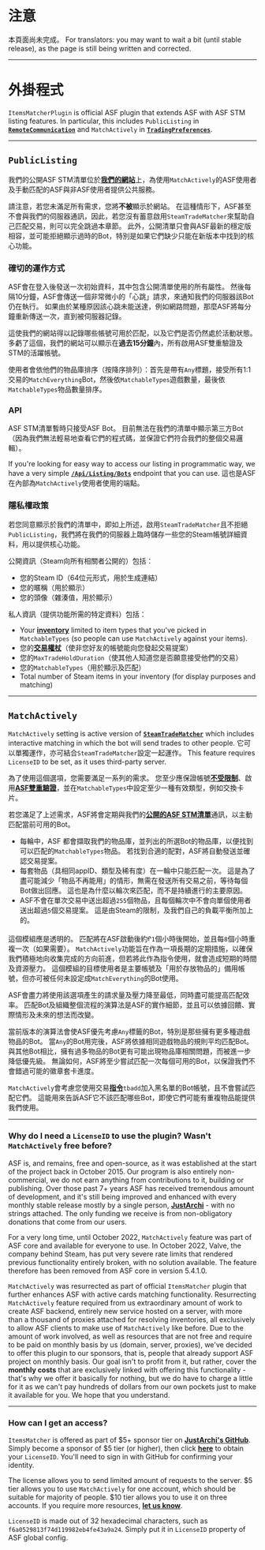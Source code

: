# 注意

本頁面尚未完成。 For translators: you may want to wait a bit (until stable release), as the page is still being written and corrected.

---

# 外掛程式

`ItemsMatcherPlugin` is official ASF plugin that extends ASF with ASF STM listing features. In particular, this includes `PublicListing` in **[`RemoteCommunication`](https://github.com/JustArchiNET/ArchiSteamFarm/wiki/Configuration#remotecommunication)** and `MatchActively` in **[`TradingPreferences`](https://github.com/JustArchiNET/ArchiSteamFarm/wiki/Configuration#tradingpreferences)**.

---

## `PublicListing`

我們的公開ASF STM清單位於&#8203;**[我們的網站](https://asf-backend.justarchi.net/STM)**&#8203;上，為使用&#8203;`MatchActively`&#8203;的ASF使用者及手動匹配的ASF與非ASF使用者提供公共服務。

請注意，若您未滿足所有需求，您將&#8203;**不被**&#8203;顯示於網站。 在這種情形下，ASF甚至不會與我們的伺服器通訊，因此，若您沒有蓄意啟用&#8203;`SteamTradeMatcher`&#8203;來幫助自己匹配交易，則可以完全跳過本章節。 此外，公開清單只會與ASF最新的穩定版相容，並可能拒絕顯示過時的Bot，特別是如果它們缺少只能在新版本中找到的核心功能。

### 確切的運作方式

ASF會在登入後發送一次初始資料，其中包含公開清單使用的所有屬性。 然後每隔10分鐘，ASF會傳送一個非常微小的「心跳」請求，來通知我們的伺服器該Bot仍在執行。 如果由於某種原因該心跳未能送達，例如網路問題，那麼ASF將每分鐘重新傳送一次，直到被伺服器記錄。

這使我們的網站得以記錄哪些帳號可用於匹配，以及它們是否仍然處於活動狀態。 多虧了這個，我們的網站可以顯示在&#8203;**過去15分鐘**&#8203;內，所有啟用ASF雙重驗證及STM的活躍帳號。

使用者會依他們的物品庫排序（按降序排列）：首先是帶有&#8203;`Any`&#8203;標題，接受所有1:1交易的&#8203;`MatchEverything`&#8203; Bot，然後依&#8203;`MatchableTypes`&#8203;遊戲數量，最後依&#8203;`MatchableTypes`&#8203;物品數量排序。

### API

ASF STM清單暫時只接受ASF Bot。 目前無法在我們的清單中顯示第三方Bot（因為我們無法輕易地查看它們的程式碼，並保證它們符合我們的整個交易邏輯）。

If you're looking for easy way to access our listing in programmatic way, we have a very simple **[`/Api/Listing/Bots`](https://asf-backend.justarchi.net/Api/Listing/Bots)** endpoint that you can use. 這也是ASF在內部為&#8203;`MatchActively`&#8203;使用者使用的端點。

### 隱私權政策

若您同意顯示於我們的清單中，即如上所述，啟用&#8203;`SteamTradeMatcher`&#8203;且不拒絕&#8203;`PublicListing`&#8203;，我們將在我們的伺服器上臨時儲存一些您的Steam帳號詳細資料，用以提供核心功能。

公開資訊（Steam向所有相關者公開的）包括：
- 您的Steam ID（64位元形式，用於生成連結）
- 您的暱稱（用於顯示）
- 您的頭像（雜湊值，用於顯示）

私人資訊（提供功能所需的特定資料）包括：
- Your **[inventory](https://steamcommunity.com/my/inventory/#753_6)** limited to item types that you've picked in `MatchableTypes` (so people can use `MatchActively` against your items).
- 您的&#8203;**[交易權杖](https://steamcommunity.com/my/tradeoffers/privacy)**&#8203;（使非您好友的帳號能向您發起交易提案）
- 您的&#8203;`MaxTradeHoldDuration`&#8203;（使其他人知道您是否願意接受他們的交易）
- 您的&#8203;`MatchableTypes`&#8203;（用於顯示及匹配）
- Total number of Steam items in your inventory (for display purposes and matching)

---

## `MatchActively`

`MatchActively` setting is active version of **[`SteamTradeMatcher`](https://github.com/JustArchiNET/ArchiSteamFarm/wiki/Trading#steamtradematcher)** which includes interactive matching in which the bot will send trades to other people. 它可以單獨運作，亦可結合&#8203;`SteamTradeMatcher`&#8203;設定一起運作。 This feature requires `LicenseID` to be set, as it uses third-party server.

為了使用這個選項，您需要滿足一系列的需求。 您至少應保證帳號&#8203;**[不受限制](https://support.steampowered.com/kb_article.php?ref=3330-IAGK-7663)**&#8203;、啟用&#8203;**[ASF雙重驗證](https://github.com/JustArchiNET/ArchiSteamFarm/wiki/Two-factor-authentication-zh-TW#asf-雙重驗證)**&#8203;，並在&#8203;`MatchableTypes`&#8203;中設定至少一種有效類型，例如交換卡片。

若您滿足了上述需求，ASF將會定期與我們的&#8203;**[公開的ASF STM清單](https://github.com/JustArchiNET/ArchiSteamFarm/wiki/Remote-communication-zh-TW#公開的-asf-stm-清單)**&#8203;通訊，以主動匹配當前可用的Bot。

- 每輪中，ASF 都會擷取我們的物品庫，並列出的所選Bot的物品庫，以便找到可以匹配的&#8203;`MatchableTypes`&#8203;物品。 若找到合適的配對，ASF將自動發送並確認交易提案。
- 每套物品（具相同appID、類型及稀有度）在一輪中只能匹配一次。 這是為了盡可能減少「物品不再能用」的情形，無需在發送所有交易之前，等待每個Bot做出回應。 這也是為什麼以輪次來匹配，而不是持續進行的主要原因。
- ASF不會在單次交易中送出超過&#8203;`255`&#8203;個物品，且每個輪次中不會向單個使用者送出超過&#8203;`5`&#8203;個交易提案。 這是由Steam的限制，及我們自己的負載平衡所加上的。

這個模組應是透明的。 匹配將在ASF啟動後約&#6203;`1`&#8203;個小時後開始，並且每&#8203;`8`&#8203;個小時重複一次（如果需要）。 `MatchActively`&#8203;功能旨在作為一項長期的定期措施，以確保我們積極地向收集完成的方向前進，但若將此作為指令使用，就會造成短期的時間及資源壓力。 這個模組的目標使用者是主要帳號及「用於存放物品的」備用帳號，但亦可被任何未設定成&#8203;`MatchEverything`&#8203;的Bot使用。

ASF會盡力將使用該選項產生的請求量及壓力降至最低，同時盡可能提高匹配效率。 匹配Bot及組織整個流程的演算法是ASF的實作細節，並且可以依據回饋、實際情形及未來的想法而改變。

當前版本的演算法會使ASF優先考慮&#8203;`Any`&#8203;標籤的Bot，特別是那些擁有更多種遊戲物品的Bot。 當&#8203;`Any`&#8203;的Bot用完後，ASF將依據相同遊戲物品的規則平均匹配Bot。與其他Bot相比，擁有過多物品的Bot更有可能出現物品庫相關問題，而被進一步降低優先級。 無論如何，ASF將至少嘗試匹配一次每個可用的Bot，以保證我們不會錯過可能的徽章套卡進度。

`MatchActively`&#8203;會考慮您使用交易&#8203;**[指令](https://github.com/JustArchiNET/ArchiSteamFarm/wiki/Commands-zh-TW)**&#8203;`tbadd`&#8203;加入黑名單的Bot帳號，且不會嘗試匹配它們。 這能用來告訴ASF它不該匹配哪些Bot，即使它們可能有重複物品能提供我們使用。

---

### Why do I need a `LicenseID` to use the plugin? Wasn't `MatchActively` free before?

ASF is, and remains, free and open-source, as it was established at the start of the project back in October 2015. Our program is also entirely non-commercial, we do not earn anything from contributions to it, building or publishing. Over those past 7+ years ASF has received tremendous amount of development, and it's still being improved and enhanced with every monthly stable release mostly by a single person, **[JustArchi](https://github.com/JustArchi)** - with no strings attached. The only funding we receive is from non-obligatory donations that come from our users.

For a very long time, until October 2022, `MatchActively` feature was part of ASF core and available for everyone to use. In October 2022, Valve, the company behind Steam, has put very severe rate limits that rendered previous functionality entirely broken, with no solution available. The feature therefore has been removed from ASF core in version 5.4.1.0.

`MatchActively` was resurrected as part of official `ItemsMatcher` plugin that further enhances ASF with active cards matching functionality. Resurrecting `MatchActively` feature required from us extraordinary amount of work to create ASF backend, entirely new service hosted on a server, with more than a thousand of proxies attached for resolving inventories, all exclusively to allow ASF clients to make use of `MatchActively` like before. Due to the amount of work involved, as well as resources that are not free and require to be paid on monthly basis by us (domain, server, proxies), we've decided to offer this plugin to our sponsors, that is, people that already support ASF project on monthly basis. Our goal isn't to profit from it, but rather, cover the **monthly costs** that are exclusively linked with offering this functionality - that's why we offer it basically for nothing, but we do have to charge a little for it as we can't pay hundreds of dollars from our own pockets just to make it available for you. We hope that you understand.

---

### How can I get an access?

`ItemsMatcher` is offered as part of $5+ sponsor tier on **[JustArchi's GitHub](https://github.com/sponsors/JustArchi)**. Simply become a sponsor of $5 tier (or higher), then click **[here](https://asf-backend.justarchi.net/user/status)** to obtain your `LicenseID`. You'll need to sign in with GitHub for confirming your identity.

The license allows you to send limited amount of requests to the server. $5 tier allows you to use `MatchActively` for one account, which should be suitable for majority of people. $10 tier allows you to use it on three accounts. If you require more resources, **[let us know](mailto:ASF@JustArchi.net)**.

`LicenseID` is made out of 32 hexadecimal characters, such as `f6a0529813f74d119982eb4fe43a9a24`. Simply put it in `LicenseID` property of ASF global config.